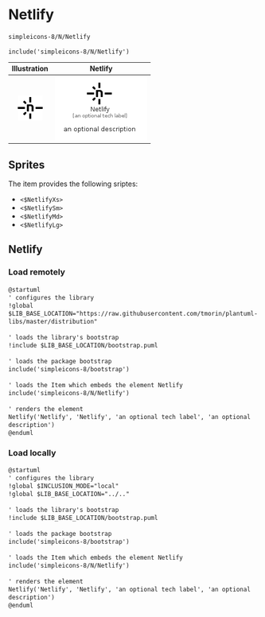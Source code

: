 # Netlify


```text
simpleicons-8/N/Netlify
```

```text
include('simpleicons-8/N/Netlify')
```



| Illustration | Netlify |
| :---: | :---: |
| ![illustration for Illustration](../../simpleicons-8/N/Netlify.png) | ![illustration for Netlify](../../simpleicons-8/N/Netlify.Local.png) |



## Sprites
The item provides the following sriptes:

- `<$NetlifyXs>`
- `<$NetlifySm>`
- `<$NetlifyMd>`
- `<$NetlifyLg>`





## Netlify

### Load remotely
```plantuml
@startuml
' configures the library
!global $LIB_BASE_LOCATION="https://raw.githubusercontent.com/tmorin/plantuml-libs/master/distribution"

' loads the library's bootstrap
!include $LIB_BASE_LOCATION/bootstrap.puml

' loads the package bootstrap
include('simpleicons-8/bootstrap')

' loads the Item which embeds the element Netlify
include('simpleicons-8/N/Netlify')

' renders the element
Netlify('Netlify', 'Netlify', 'an optional tech label', 'an optional description')
@enduml
```

### Load locally
```plantuml
@startuml
' configures the library
!global $INCLUSION_MODE="local"
!global $LIB_BASE_LOCATION="../.."

' loads the library's bootstrap
!include $LIB_BASE_LOCATION/bootstrap.puml

' loads the package bootstrap
include('simpleicons-8/bootstrap')

' loads the Item which embeds the element Netlify
include('simpleicons-8/N/Netlify')

' renders the element
Netlify('Netlify', 'Netlify', 'an optional tech label', 'an optional description')
@enduml
```


